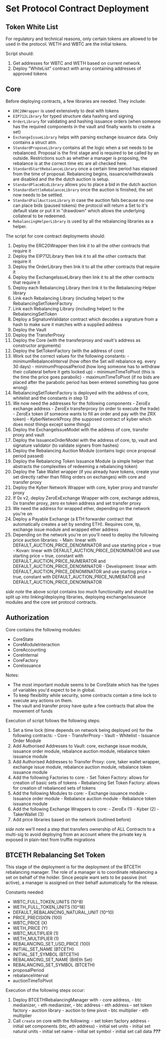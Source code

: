 # Set Protocol Contract Deployment

## Token White List

For regulatory and technical reasons, only certain tokens are allowed to be used in the protocol. WETH and WBTC are the initial tokens.

Script should:
1. Get addresses for WBTC and WETH based on current network.
2. Deploy "WhiteList" contract with array containing addresses of approved tokens

## Core

Before deploying contracts, a few libraries are needed. They include:
  - `ERC20Wrapper` is used extensively to deal with tokens
  - `EIP712Library` for typed structure data hashing and signing
  - `OrderLibrary` for validating and hashing issuance orders (when someone has the required components in the vault and finally wants to create a set)
  - `ExchangeIssueLibrary` helps with parsing exchange issuance data. Only contains a struct atm.
  - `StandardProposeLibrary` contains all the logic when a set needs to be rebalanced. Proposal is the first stage and is required to be called by an outside. Restrictions such as whether a manager is proposing, the rebalance is at the correct time etc are all checked here.
  - `StandardStartRebalanceLibrary` once a certain time period has elapsed from the time of proposal. Rebalancing begins, issuance/withdrawals are disabled and the the dutch auction is setup. 
  - `StandardPlaceBidLibrary` allows you to place a bid in the dutch auction
  - `StandardSettleRebalanceLibrary` once the auction is finished, the set now needs to be settled.
  - `StandardFailAuctionLibrary` in case the auction fails because no one can place bids (paused tokens) the protocol will return a Set to it's default state or put it in "drawdown" which allows the underlying collateral to be redeemed. 
  - `RebalancingHelperLibrary` is used by all the rebalancing libraries as a helper.

The script for core contract deployments should:
  1. Deploy the ERC20Wrapper then link it to all the other contracts that require it
  2. Deploy the EIP712Library then link it to all the other contracts that require it
  3. Deploy the OrderLibrary then link it to all the other contracts that require it
  4. Deploy the ExchangeIssueLibrary then link it to all the other contracts that require it
  5. Deploy each Rebalancing Library then link it to the Rebalancing Helper library
  6. Link each Rebalancing Library (including helper) to the RebalancingSetTokenFactory
  7. Link each Rebalancing Library (including helper) to the RebalancingSetToken
  8. Deploy a SignatureValidator contract which decodes a signature from a hash to make sure it matches with a supplied address
  9. Deploy the Vault
  10. Deploy the TransferProxy
  11. Deploy the Core (with the transferproxy and vault's address as constructor arguments)
  12. Deploy the SetTokenFactory (with the address of core)
  13. Work out the correct values for the following constants:
    - minimumRebalanceInterval (how often the Set will rebalance eg. every 30 days)
    - minimumProposalPeriod (how long someone has to withdraw their collateral before it gets locked up)
    - minimumTimeToPivot (this is the time the price goes parabolic)
    - maximumTimeToPivot (if no bids are placed after the parabolic period has been entered something has gone wrong)
  14. RebalancingSetTokenFactory is deployed with the address of core, whitelist and the constants in step 13
  15. We now need the addresses for the following components
    - ZeroEx exchange address
    - ZeroEx transferproxy (in order to execute the trade)
    - ZeroEx token (if someone wants to fill an order and pay with the ZRX token)
    - KyberNetworkProxy (the supposed contract of kyber which does most things except some things)
  16. Deploy the ExchangeIssueModel with the address of core, transfer proxy and vault
  17. Deploy the IssuanceOrderModel with the address of core, tp, vault and signature validator (to validate signers from hashes)
  18. Deploy the Rebalancing Auction Module (contains logic once proposal period passed)
  19. Deploy the Rebalancing Token Issuance Module (a simple helper that abstracts the complexities of redeeming a rebalancing token)
  20. Deploy the Take Wallet wrapper (if you already have tokens, create your set directly rather than filling orders on exchanges) with core and transfer proxy
  21. Deploy the Kyber Network Wrapper with core, kyber proxy and transfer proxy
  22. If 0x v2, deploy ZeroExExchange Wrapper with core, exchange address, 0x transfer proxy, zero ex token address and set transfer proxy
  23. We need the address for wrapped ether, depending on the network you're on
  24. Deploy a Payable Exchange (a ETH forwarder contract that automatically creates a set by sending ETH). Requires core, tp, exchange issue module and wrapped ether address
  25. Depending on the network you're on you'll need to deploy the following price auction libraries:
    - Main: linear with DEFAULT_AUCTION_PRICE_DENOMINATOR and use starting price = true
    - Kovan: linear with DEFAULT_AUCTION_PRICE_DENOMINATOR and use starting price = true, constant with DEFAULT_AUCTION_PRICE_NUMERATOR and DEFAULT_AUCTION_PRICE_DENOMINATOR
    - Development: linear with DEFAULT_AUCTION_PRICE_DENOMINATOR and use starting price = true, constant with DEFAULT_AUCTION_PRICE_NUMERATOR and DEFAULT_AUCTION_PRICE_DENOMINATOR

*side note* the above script contains too much functionality and should be split up into linking/deploying libraries, deploying exchange/issuance modules and the core set protocol contracts.

## Authorization

Core contains the following modules:
  - CoreState
  - CoreModuleInteraction
  - CoreAccounting
  - CoreInternal
  - CoreFactory
  - CoreIssuance

Notes: 
- The most important module seems to be CoreState which has the types of variables you'd expect to be in global.
- To keep flexibility while security, some contracts contain a time lock to execute any actions on them.
- The vault and transfer proxy have quite a few contracts that allow the movement of funds

Execution of script follows the following steps:
  1. Set a time lock (time depends on network being deployed on) for the following contracts:
    - Core
    - TransferProxy
    - Vault
    - Whitelist
    - Issuance Order Module
  2. Add Authorised Addresses to Vault: core, exchange issue module, issuance order module, rebalance auction module, rebalance token issuance module
  3. Add Authorised Addresses to Transfer Proxy: core, taker wallet wrapper, exchange issue module, rebalance auction module, rebalance token issuance module
  4. Add the following Factories to core:
    - Set Token Factory: allows for creation of basic sets of tokens
    - Rebalancing Set Token Factory: allows for creation of rebalanced sets of tokens
  5. Add the following Modules to core:
    - Exchange issuance module
    - Issuance order module
    - Rebalance auction module
    - Rebalance token issuance module
  6. Add the following Exchange Wrappers to core:
    - ZeroEx (1)
    - Kyber (2)
    - TakerWallet (3)
  7. Add price libraries based on the network (outlined before)

*side note* we'll need a step that transfers ownership of ALL Contracts to a multi-sig to avoid deploying from an account where the private key is exposed in plain-text from truffle migrations

## BTCETH Rebalancing Set Token

This stage of the deployment is for the deployment of the BTCETH rebalancing manager. The role of a manager is to coordinate rebalancing a set on behalf of the holder. Since people want sets to be passive (not active), a manager is assigned on their behalf automatically for the release.

Constants needed:
  - WBTC_FULL_TOKEN_UNITS (10^8)
  - WETH_FULL_TOKEN_UNITS (10^18)
  - DEFAULT_REBALANCING_NATURAL_UNIT (10^10)
  - PRICE_PRECISION (100)
  - WBTC_PRICE (X)
  - WETH_PRICE (Y)
  - WBTC_MULTIPLIER (1)
  - WETH_MULTIPLIER (1)
  - REBALANCING_SET_USD_PRICE (100)
  - INITIAL_SET_NAME (BTCETH)
  - INITIAL_SET_SYMBOL (BTCETH)
  - REBALANCING_SET_NAME (BitEth Set)
  - REBALANCING_SET_SYMBOL (BTCETH)
  - proposalPeriod
  - rebalanceInterval
  - auctionTimeToPivot

Execution of the following steps occur:
  1. Deploy BTCETHRebalancingManager with
    - core address,
    - btc medianizer,
    - eth medianizer,
    - btc address
    - eth address
    - set token factory
    - auction library
    - auction to time pivot
    - btc multiplier
    - eth multiplier
  2. Call `create` on core with the following:
    - set token factory address
    - initial set components (btc, eth address)
    - initial set units
    - initial set natural units
    - initial set name
    - initial set symbol
    - initial set call data ***???***

